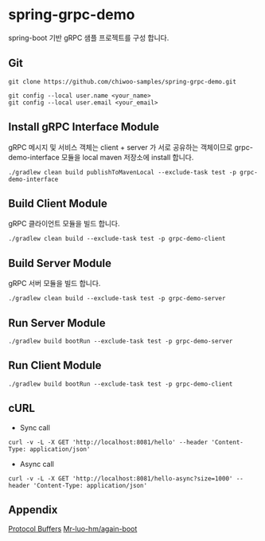 # spring-grpc-demo
spring-boot 기반 gRPC 샘플 프로젝트를 구성 합니다.

## Git
```
git clone https://github.com/chiwoo-samples/spring-grpc-demo.git

git config --local user.name <your_name>
git config --local user.email <your_email>
```

## Install gRPC Interface Module
gRPC 메시지 및 서비스 객체는 client + server 가 서로 공유하는 객체이므로 grpc-demo-interface 모듈을 local maven 저장소에 install 합니다.

```
./gradlew clean build publishToMavenLocal --exclude-task test -p grpc-demo-interface
```

## Build Client Module
gRPC 클라이언트 모듈을 빌드 합니다.  
```
./gradlew clean build --exclude-task test -p grpc-demo-client
```


## Build Server Module
gRPC 서버 모듈을 빌드 합니다.
```
./gradlew clean build --exclude-task test -p grpc-demo-server
```

## Run Server Module

```
./gradlew build bootRun --exclude-task test -p grpc-demo-server
```


## Run Client Module

```
./gradlew build bootRun --exclude-task test -p grpc-demo-client
```

## cURL

- Sync call 
```
curl -v -L -X GET 'http://localhost:8081/hello' --header 'Content-Type: application/json' 
```

- Async call
```
curl -v -L -X GET 'http://localhost:8081/hello-async?size=1000' --header 'Content-Type: application/json' 
```


## Appendix
[Protocol Buffers](https://developers.google.com/protocol-buffers/docs/reference/overview)
[Mr-luo-hm/again-boot](https://github.com/Mr-luo-hm/again-boot)